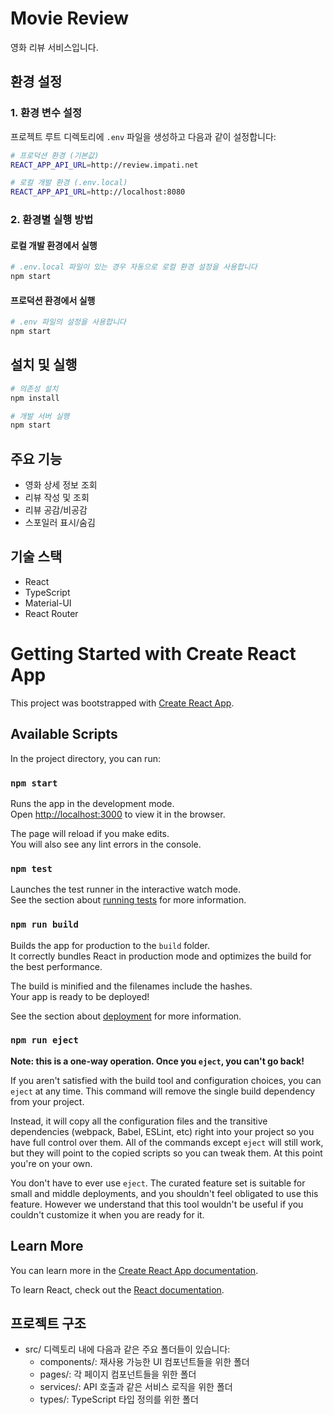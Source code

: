 # Movie Review

영화 리뷰 서비스입니다.

## 환경 설정

### 1. 환경 변수 설정

프로젝트 루트 디렉토리에 `.env` 파일을 생성하고 다음과 같이 설정합니다:

```bash
# 프로덕션 환경 (기본값)
REACT_APP_API_URL=http://review.impati.net

# 로컬 개발 환경 (.env.local)
REACT_APP_API_URL=http://localhost:8080
```

### 2. 환경별 실행 방법

#### 로컬 개발 환경에서 실행
```bash
# .env.local 파일이 있는 경우 자동으로 로컬 환경 설정을 사용합니다
npm start
```

#### 프로덕션 환경에서 실행
```bash
# .env 파일의 설정을 사용합니다
npm start
```

## 설치 및 실행

```bash
# 의존성 설치
npm install

# 개발 서버 실행
npm start
```

## 주요 기능

- 영화 상세 정보 조회
- 리뷰 작성 및 조회
- 리뷰 공감/비공감
- 스포일러 표시/숨김

## 기술 스택

- React
- TypeScript
- Material-UI
- React Router

# Getting Started with Create React App

This project was bootstrapped with [Create React App](https://github.com/facebook/create-react-app).

## Available Scripts

In the project directory, you can run:

### `npm start`

Runs the app in the development mode.\
Open [http://localhost:3000](http://localhost:3000) to view it in the browser.

The page will reload if you make edits.\
You will also see any lint errors in the console.

### `npm test`

Launches the test runner in the interactive watch mode.\
See the section about [running tests](https://facebook.github.io/create-react-app/docs/running-tests) for more information.

### `npm run build`

Builds the app for production to the `build` folder.\
It correctly bundles React in production mode and optimizes the build for the best performance.

The build is minified and the filenames include the hashes.\
Your app is ready to be deployed!

See the section about [deployment](https://facebook.github.io/create-react-app/docs/deployment) for more information.

### `npm run eject`

**Note: this is a one-way operation. Once you `eject`, you can't go back!**

If you aren't satisfied with the build tool and configuration choices, you can `eject` at any time. This command will remove the single build dependency from your project.

Instead, it will copy all the configuration files and the transitive dependencies (webpack, Babel, ESLint, etc) right into your project so you have full control over them. All of the commands except `eject` will still work, but they will point to the copied scripts so you can tweak them. At this point you're on your own.

You don't have to ever use `eject`. The curated feature set is suitable for small and middle deployments, and you shouldn't feel obligated to use this feature. However we understand that this tool wouldn't be useful if you couldn't customize it when you are ready for it.

## Learn More

You can learn more in the [Create React App documentation](https://facebook.github.io/create-react-app/docs/getting-started).

To learn React, check out the [React documentation](https://reactjs.org/).


## 프로젝트 구조

- src/ 디렉토리 내에 다음과 같은 주요 폴더들이 있습니다:
    - components/: 재사용 가능한 UI 컴포넌트들을 위한 폴더
    - pages/: 각 페이지 컴포넌트들을 위한 폴더
    - services/: API 호출과 같은 서비스 로직을 위한 폴더
    - types/: TypeScript 타입 정의를 위한 폴더